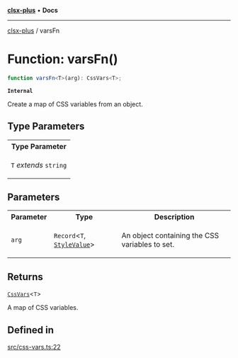[**clsx-plus**](README.md) • **Docs**

---

[clsx-plus](README.md) / varsFn

# Function: varsFn()

```ts
function varsFn<T>(arg): CssVars<T>;
```

**`Internal`**

Create a map of CSS variables from an object.

## Type Parameters

<table>
<tr>
<th>Type Parameter</th>
</tr>
<tr>
<td>

`T` _extends_ `string`

</td>
</tr>
</table>

## Parameters

<table>
<tr>
<th>Parameter</th>
<th>Type</th>
<th>Description</th>
</tr>
<tr>
<td>

`arg`

</td>
<td>

`Record`\<`T`, [`StyleValue`](TypeAlias.StyleValue.md)>

</td>
<td>

An object containing the CSS variables to set.

</td>
</tr>
</table>

## Returns

[`CssVars`](TypeAlias.CssVars.md)\<`T`>

A map of CSS variables.

## Defined in

[src/css-vars.ts:22](https://github.com/HoodieCollin/clsx-plus/blob/4d55252443bab37590ad84a6e45f55cb4343cd0f/src/css-vars.ts#L22)
